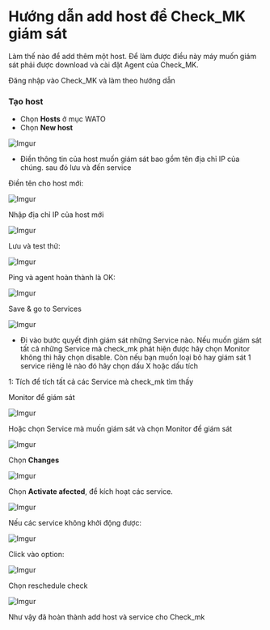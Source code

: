 # Hướng dẫn add host để Check_MK giám sát

Làm thế nào để add thêm một host. Để làm được điều này máy muốn giám sát phải được download và cài đặt Agent của Check_MK.

Đăng nhập vào Check_MK và làm theo hướng dẫn

### Tạo host

* Chọn **Hosts** ở mục WATO 
* Chọn **New host**

![Imgur](https://i.imgur.com/UqZc9oN.png)

* Điền thông tin của host muốn giám sát bao gồm tên địa chỉ IP của chúng. sau đó lưu và đến service 

Điền tên cho host mới:

![Imgur](https://i.imgur.com/J9FeBlU.png)

Nhập địa chỉ IP của host mới

![Imgur](https://i.imgur.com/yehnT59.png)

Lưu và test thử:

![Imgur](https://i.imgur.com/aypV6zq.png)

Ping và agent hoàn thành là OK:

![Imgur](https://i.imgur.com/LiWlqUh.png)

Save & go to Services 

![Imgur](https://i.imgur.com/2BCabzr.png)

* Đi vào bước quyết định giám sát những Service nào. Nếu muốn giám sát tất cả những Service mà check_mk phát hiện được hãy chọn Monitor không thì hãy chọn disable. Còn nếu bạn muốn loại bỏ hay giám sát 1 service riêng lẻ nào đó hãy chọn dấu X hoặc dấu tích

1: Tích để tích tất cả các Service mà check_mk tìm thấy

Monitor để giám sát

![Imgur](https://i.imgur.com/5tNvmXA.png)

Hoặc chọn Service mà muốn giám sát và chọn Monitor để giám sát

![Imgur](https://i.imgur.com/PR6OZly.png)

Chọn **Changes**

![Imgur](https://i.imgur.com/fccFDc9.png)

Chọn **Activate afected**, để kích hoạt các service.

![Imgur](https://i.imgur.com/Fvf4Gg1.png)

Nếu các service không khởi động được:

![Imgur](https://i.imgur.com/VYuazIT.png)

Click vào option:

![Imgur](https://i.imgur.com/ZJBDz9Y.png)

Chọn reschedule check

![Imgur](https://i.imgur.com/U95GgWg.png)

Như vậy đã hoàn thành add host và service cho Check_mk
